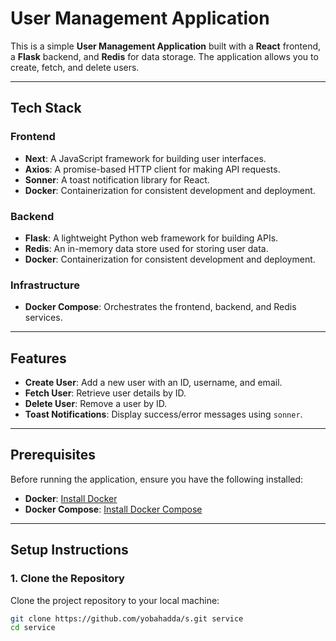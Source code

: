 # **User Management Application**

This is a simple **User Management Application** built with a **React** frontend, a **Flask** backend, and **Redis** for data storage. The application allows you to create, fetch, and delete users.

---

## **Tech Stack**

### **Frontend**
- **Next**: A JavaScript framework for building user interfaces.
- **Axios**: A promise-based HTTP client for making API requests.
- **Sonner**: A toast notification library for React.
- **Docker**: Containerization for consistent development and deployment.

### **Backend**
- **Flask**: A lightweight Python web framework for building APIs.
- **Redis**: An in-memory data store used for storing user data.
- **Docker**: Containerization for consistent development and deployment.

### **Infrastructure**
- **Docker Compose**: Orchestrates the frontend, backend, and Redis services.

---

## **Features**
- **Create User**: Add a new user with an ID, username, and email.
- **Fetch User**: Retrieve user details by ID.
- **Delete User**: Remove a user by ID.
- **Toast Notifications**: Display success/error messages using `sonner`.

---

## **Prerequisites**

Before running the application, ensure you have the following installed:

- **Docker**: [Install Docker](https://docs.docker.com/get-docker/)
- **Docker Compose**: [Install Docker Compose](https://docs.docker.com/compose/install/)

---

## **Setup Instructions**

### **1. Clone the Repository**
Clone the project repository to your local machine:
```bash
git clone https://github.com/yobahadda/s.git service
cd service